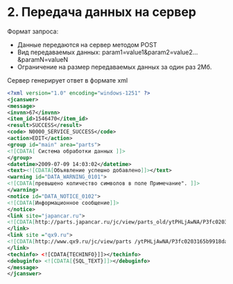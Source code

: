 # 2. Передача данных на сервер



Формат запроса: 

* Данные передаются на сервер методом POST
* Вид передаваемых данных: param1=value1&param2=value2…&paramN=valueN
* Ограничение на размер передаваемых данных за один раз 2Мб.

Сервер генерирует ответ в формате xml

```xml
<?xml version="1.0" encoding="windows-1251" ?> 
<jcanswer>
<message>
<invnn>67</invnn>
<item_id>1546470</item_id> 
<result>SUCCESS</result> 
<code> N0000_SERVICE_SUCCESS</code> 
<action>EDIT</action>
<group id="main" area="parts">
<![CDATA[ Система обработки данных ]]>
</group>
<datetime>2009-07-09 14:03:02</datetime> 
<text><![CDATA[Объявление успешно добавлено]]></text>
<warning id="DATA_WARNING_0101">
<![CDATA[превышено количество символов в поле Примечание". ]]>
</warning>
<notice id="DATA_NOTICE_0102"> 
<![CDATA[Информационное сообщение]]>
</notice>
<link site="japancar.ru">
<![CDATA[http://parts.japancar.ru/jc/view/parts_old/ytPHLjAwNA/P3fc0203165b9918da86968c57b6eb512.html]]>
</link> 
<link site ="qx9.ru">
<![CDATA[http://www.qx9.ru/jc/view/parts /ytPHLjAwNA/P3fc0203165b9918da86968c57b6eb512.html]]>
</link> 
<techinfo> <![CDATA{TECHINFO}]]></techinfo>
<debuginfo> <![CDATA[{SQL_TEXT}]]></debuginfo>
</message>
</jcanswer>

```



